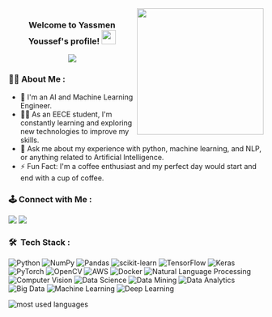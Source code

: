 
<img width="250" align="right" src="https://c.tenor.com/_DOBjnGspYAAAAAM/code-coding.gif">

<h3 align="center">
  Welcome to Yassmen Youssef's profile!
  <img src="https://media.giphy.com/media/hvRJCLFzcasrR4ia7z/giphy.gif" width="28">
</h3>

<!-- Typing SVG by DenverCoder1 - https://github.com/DenverCoder1/readme-typing-svg -->
<p align="center">
  <a href="https://github.com/DenverCoder1/readme-typing-svg"><img src="https://readme-typing-svg.herokuapp.com/?lines=AI%20and%20Machine%20Learning%20Engineer;Always%20learning%20new%20things&font=Fira%20Code&center=true&width=440&height=45&color=f75c7e&vCenter=true&size=22"></a>
</p> 

### 👩‍🦰 About Me :

- 🏢 I'm an AI and Machine Learning Engineer.
- 👨‍💻 As an EECE student, I'm constantly learning and exploring new technologies to improve my skills.
- 💬 Ask me about my experience with python, machine learning, and NLP, or anything related to Artificial Intelligence.
- ⚡ Fun Fact: I'm a coffee enthusiast and my perfect day would start and end with a cup of coffee.


### 🕹️ Connect with Me :

<a href="https://linkedin.com/in/yassmen-youssef-48439a166" target="_blank"><img src="https://img.shields.io/badge/-Yassmen%20Youssef-0077B5?style=for-the-badge&logo=Linkedin&logoColor=white"/></a>
<a href="mailto:yassmenyoussef55@gmail.com" target="_blank"><img src="https://img.shields.io/badge/Yassmen%20Youssef-D14836?style=for-the-badge&logo=Gmail&logoColor=white"/></a>
### 🛠 &nbsp;Tech Stack :
![Python](https://img.shields.io/badge/-Python-05122A?style=flat&logo=python)
![NumPy](https://img.shields.io/badge/-NumPy-05122A?style=flat&logo=NumPy)
![Pandas](https://img.shields.io/badge/-Pandas-05122A?style=flat&logo=Pandas)
![scikit-learn](https://img.shields.io/badge/-scikit--learn-05122A?style=flat&logo=scikit-learn)
![TensorFlow](https://img.shields.io/badge/-TensorFlow-05122A?style=flat&logo=TensorFlow)
![Keras](https://img.shields.io/badge/-Keras-05122A?style=flat&logo=Keras)
![PyTorch](https://img.shields.io/badge/-PyTorch-05122A?style=flat&logo=PyTorch)
![OpenCV](https://img.shields.io/badge/-OpenCV-05122A?style=flat&logo=OpenCV)
![AWS](https://img.shields.io/badge/-AWS-05122A?style=flat&logo=Amazon-AWS)
![Docker](https://img.shields.io/badge/-Docker-05122A?logo=docker)
![Natural Language Processing](https://img.shields.io/badge/-NLP-05122A?style=flat&logo=natural-language-processing)
![Computer Vision](https://img.shields.io/badge/-Computer%20Vision-05122A?style=flat&logo=computer-vision)
![Data Science](https://img.shields.io/badge/-Data%20Science-05122A?style=flat&logo=data-science)
![Data Mining](https://img.shields.io/badge/-Data%20Mining-05122A?style=flat&logo=data-mining)
![Data Analytics](https://img.shields.io/badge/-Data%20Analytics-05122A?style=flat&logo=data-analytics)
![Big Data](https://img.shields.io/badge/-Big%20Data-05122A?style=flat&logo=big-data)
![Machine Learning](https://img.shields.io/badge/-Machine%20Learning-05122A?style=flat&logo=machine-learning)
![Deep Learning](https://img.shields.io/badge/-Deep%20Learning-05122A?style=flat&logo=deep-learning)


<img align="left" src="https://github-readme-stats.vercel.app/api/top-langs?username=YASsMeN1997&show_icons=true&locale=en&layout=compact&theme=radical" alt="most used languages" />
<br>
